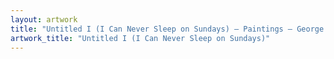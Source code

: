 ```yaml
---
layout: artwork
title: "Untitled I (I Can Never Sleep on Sundays) — Paintings — George Chapman"
artwork_title: "Untitled I (I Can Never Sleep on Sundays)"
---
```

